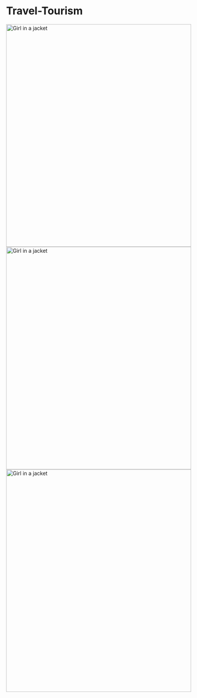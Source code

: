 # Travel-Tourism


<img src="uploads/Tour-Travelism 1.png" alt="Girl in a jacket" width="500" height="600">
<img src="uploads/Tour-Travelism 2.png" alt="Girl in a jacket" width="500" height="600">
<img src="uploads/Tour-Travelism 3.png" alt="Girl in a jacket" width="500" height="600">